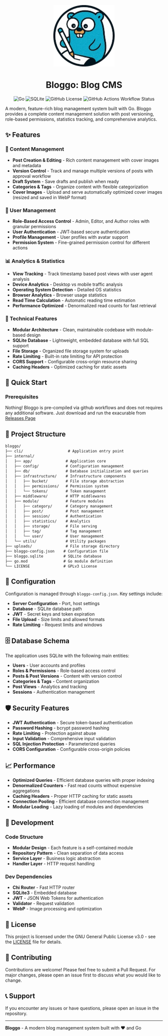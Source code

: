 <div align="center">
  <img src="./bloggo.webp" width="196" heigth="196" />

# Bloggo: Blog CMS

![Go](https://img.shields.io/badge/Go-blue.svg?logo=go&logoColor=white&style=for-the-badge)
![SQLite](https://img.shields.io/badge/SQLite-gold.svg?logo=sqlite&logoColor=black&style=for-the-badge)
![GitHub License](https://img.shields.io/github/license/Elagoht/bloggo?style=for-the-badge)
![GitHub Actions Workflow Status](https://img.shields.io/github/actions/workflow/status/Elagoht/bloggo/release.yaml?style=for-the-badge)

</div>

A modern, feature-rich blog management system built with Go. Bloggo provides a complete content management solution with post versioning, role-based permissions, statistics tracking, and comprehensive analytics.

## ✨ Features

### 📝 Content Management

- **Post Creation & Editing** - Rich content management with cover images and metadata
- **Version Control** - Track and manage multiple versions of posts with approval workflow
- **Draft System** - Save drafts and publish when ready
- **Categories & Tags** - Organize content with flexible categorization
- **Cover Images** - Upload and serve automatically optimized cover images (resized and saved in WebP format)

### 👥 User Management

- **Role-Based Access Control** - Admin, Editor, and Author roles with granular permissions
- **User Authentication** - JWT-based secure authentication
- **Profile Management** - User profiles with avatar support
- **Permission System** - Fine-grained permission control for different actions

### 📊 Analytics & Statistics

- **View Tracking** - Track timestamp based post views with user agent analysis
- **Device Analytics** - Desktop vs mobile traffic analysis
- **Operating System Detection** - Detailed OS statistics
- **Browser Analytics** - Browser usage statistics
- **Read Time Calculation** - Automatic reading time estimation
- **Performance Optimized** - Denormalized read counts for fast retrieval

### 🔧 Technical Features

- **Modular Architecture** - Clean, maintainable codebase with module-based design
- **SQLite Database** - Lightweight, embedded database with full SQL support
- **File Storage** - Organized file storage system for uploads
- **Rate Limiting** - Built-in rate limiting for API protection
- **CORS Support** - Configurable cross-origin resource sharing
- **Caching Headers** - Optimized caching for static assets

## 🚀 Quick Start

### Prerequisites

Nothing! Bloggo is pre-compiled via github workflows and does not requires any additional software. Just download and run the exacurable from [Releases Page](/releases)

## 📁 Project Structure

```
bloggo/
├── cli/                    # Application entry point
├── internal/
│   ├── app/               # Application core
│   ├── config/            # Configuration management
│   ├── db/                # Database initialization and queries
│   ├── infrastructure/    # Infrastructure components
│   │   ├── bucket/        # File storage abstraction
│   │   ├── permissions/   # Permission system
│   │   └── tokens/        # Token management
│   ├── middleware/        # HTTP middlewares
│   ├── module/            # Feature modules
│   │   ├── category/      # Category management
│   │   ├── post/          # Post management
│   │   ├── session/       # Authentication
│   │   ├── statistics/    # Analytics
│   │   ├── storage/       # File serving
│   │   ├── tag/           # Tag management
│   │   └── user/          # User management
│   └── utils/             # Utility packages
├── uploads/               # File storage directory
├── bloggo-config.json    # Configuration file
├── bloggo.sqlite         # SQLite database
├── go.mod                # Go module definition
└── LICENSE               # GPLv3 License
```

## 🔧 Configuration

Configuration is managed through `bloggo-config.json`. Key settings include:

- **Server Configuration** - Port, host settings
- **Database** - SQLite database path
- **JWT** - Secret keys and token expiration
- **File Upload** - Size limits and allowed formats
- **Rate Limiting** - Request limits and windows

## 🗄️ Database Schema

The application uses SQLite with the following main entities:

- **Users** - User accounts and profiles
- **Roles & Permissions** - Role-based access control
- **Posts & Post Versions** - Content with version control
- **Categories & Tags** - Content organization
- **Post Views** - Analytics and tracking
- **Sessions** - Authentication management

## 🛡️ Security Features

- **JWT Authentication** - Secure token-based authentication
- **Password Hashing** - bcrypt password hashing
- **Rate Limiting** - Protection against abuse
- **Input Validation** - Comprehensive input validation
- **SQL Injection Protection** - Parameterized queries
- **CORS Configuration** - Configurable cross-origin policies

## 📈 Performance

- **Optimized Queries** - Efficient database queries with proper indexing
- **Denormalized Counters** - Fast read counts without expensive aggregations
- **Caching Headers** - Proper HTTP caching for static assets
- **Connection Pooling** - Efficient database connection management
- **Modular Loading** - Lazy loading of modules and dependencies

## 🧪 Development

### Code Structure

- **Modular Design** - Each feature is a self-contained module
- **Repository Pattern** - Clean separation of data access
- **Service Layer** - Business logic abstraction
- **Handler Layer** - HTTP request handling

### Dev Dependencies

- **Chi Router** - Fast HTTP router
- **SQLite3** - Embedded database
- **JWT** - JSON Web Tokens for authentication
- **Validator** - Request validation
- **WebP** - Image processing and optimization

## 📜 License

This project is licensed under the GNU General Public License v3.0 - see the [LICENSE](LICENSE) file for details.

## 🤝 Contributing

Contributions are welcome! Please feel free to submit a Pull Request. For major changes, please open an issue first to discuss what you would like to change.

## 📞 Support

If you encounter any issues or have questions, please open an issue in the repository.

---

**Bloggo** - A modern blog management system built with ❤️ and Go
